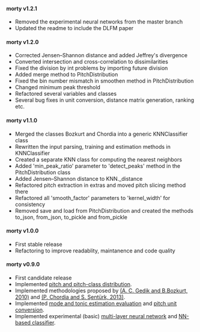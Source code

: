 #### morty v1.2.1
 - Removed the experimental neural networks from the master branch
 - Updated the readme to include the DLFM paper

#### morty v1.2.0
 - Corrected Jensen–Shannon distance and added Jeffrey's divergence
 - Converted intersection and cross-correlation to dissimilarities
 - Fixed the division by int problems by importing future division
 - Added merge method to PitchDistribution
 - Fixed the bin number mismatch in smoothen method in PitchDistribution
 - Changed minimum peak threshold
 - Refactored several variables and classes
 - Several bug fixes in unit conversion, distance matrix generation, ranking etc.

#### morty v1.1.0
 - Merged the classes Bozkurt and Chordia into a generic KNNClassifier class
 - Rewritten the input parsing, training and estimation methods in KNNClassifier
 - Created a separate KNN class for computing the nearest neighbors
 - Added 'min_peak_ratio' parameter to 'detect_peaks' method in the PitchDistribution class
 - Added Jensen–Shannon distance to KNN._distance
 - Refactored pitch extraction in extras and moved pitch slicing method there
 - Refactored all 'smooth_factor' parameters to 'kernel_width' for consistency
 - Removed save and load from PitchDistribution and created the methods to_json, from_json, to_pickle and from_pickle

#### morty v1.0.0
 - First stable release
 - Refactoring to improve readablity, maintanence and code quality

#### morty v0.9.0
 - First candidate release
 - Implemented [pitch and pitch-class distribution](https://github.com/altugkarakurt/morty/blob/master/morty/PitchDistribution.py).
 - Implemented methodologies proposed by [(A. C. Gedik and B.Bozkurt, 2010)](https://github.com/altugkarakurt/morty/blob/master/morty/Bozkurt.py) and [(P. Chordia and S. Şentürk, 2013)](https://github.com/altugkarakurt/morty/blob/master/morty/Chordia.py).
 - Implemented [mode and tonic estimation evaluation](https://github.com/altugkarakurt/morty/blob/master/morty/Evaluator.py) and [pitch unit conversion](https://github.com/altugkarakurt/morty/blob/master/morty/Converter.py).
 - Implemented experimental (basic) [multi-layer neural network](https://github.com/altugkarakurt/morty/blob/master/morty/NeuralNet.py) and [NN-based classifier](https://github.com/altugkarakurt/morty/blob/master/morty/NeuralClassifier.py).
